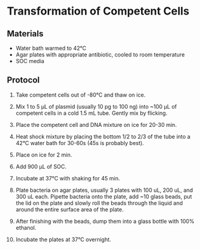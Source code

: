 # Transformation of Competent Cells

## Materials

- Water bath warmed to 42°C
- Agar plates with appropriate antibiotic, cooled to room temperature
- SOC media

## Protocol

1. Take competent cells out of -80°C and thaw on ice.

2. Mix 1 to 5 μL of plasmid (usually 10 pg to 100 ng) into ~100 μL of competent cells in a cold 1.5 mL tube. Gently mix by flicking.

3. Place the competent cell and DNA mixture on ice for 20-30 min.

4. Heat shock mixture by placing the bottom 1/2 to 2/3 of the tube into a 42°C water bath for 30-60s (45s is probably best).

7. Place on ice for 2 min.

8. Add 900 μL of SOC.

9. Incubate at 37°C with shaking for 45 min.

10. Plate bacteria on agar plates, usually 3 plates with 100 uL, 200 uL, and 300 uL each. Pipette bacteria onto the plate, add ~10 glass beads, put the lid on the plate and slowly roll the beads through the liquid and around the entire surface area of the plate.

11. After finishing with the beads, dump them into a glass bottle with 100% ethanol.

12. Incubate the plates at 37°C overnight.
